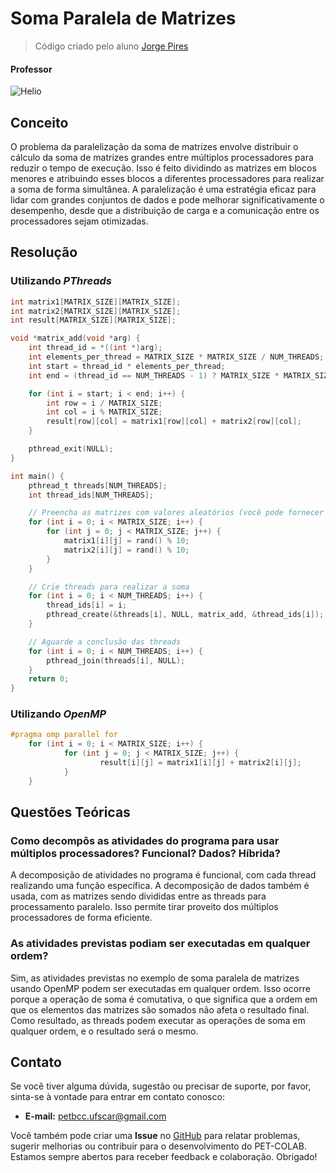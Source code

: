 # Soma Paralela de Matrizes
> Código criado pelo aluno [Jorge Pires](https://www.linkedin.com/in/jorgeprj)

#### Professor
![Helio](https://img.shields.io/badge/Helio_Crestana_Guardia-%2300599C.svg?style=for-the-badge&logo=GoogleScholar&logoColor=white)


## Conceito
O problema da paralelização da soma de matrizes envolve distribuir o cálculo da soma de matrizes grandes entre múltiplos processadores para reduzir o tempo de execução. Isso é feito dividindo as matrizes em blocos menores e atribuindo esses blocos a diferentes processadores para realizar a soma de forma simultânea. A paralelização é uma estratégia eficaz para lidar com grandes conjuntos de dados e pode melhorar significativamente o desempenho, desde que a distribuição de carga e a comunicação entre os processadores sejam otimizadas.


## Resolução

### Utilizando *PThreads*

```c
int matrix1[MATRIX_SIZE][MATRIX_SIZE];
int matrix2[MATRIX_SIZE][MATRIX_SIZE];
int result[MATRIX_SIZE][MATRIX_SIZE];

void *matrix_add(void *arg) {
	int thread_id = *((int *)arg);
	int elements_per_thread = MATRIX_SIZE * MATRIX_SIZE / NUM_THREADS;
	int start = thread_id * elements_per_thread;
	int end = (thread_id == NUM_THREADS - 1) ? MATRIX_SIZE * MATRIX_SIZE : start + elements_per_thread;

	for (int i = start; i < end; i++) {
    	int row = i / MATRIX_SIZE;
    	int col = i % MATRIX_SIZE;
    	result[row][col] = matrix1[row][col] + matrix2[row][col];
	}

	pthread_exit(NULL);
}

int main() {
	pthread_t threads[NUM_THREADS];
	int thread_ids[NUM_THREADS];

	// Preencha as matrizes com valores aleatórios (você pode fornecer seus próprios valores)
	for (int i = 0; i < MATRIX_SIZE; i++) {
    	for (int j = 0; j < MATRIX_SIZE; j++) {
        	matrix1[i][j] = rand() % 10;
        	matrix2[i][j] = rand() % 10;
    	}
	}

	// Crie threads para realizar a soma
	for (int i = 0; i < NUM_THREADS; i++) {
    	thread_ids[i] = i;
    	pthread_create(&threads[i], NULL, matrix_add, &thread_ids[i]);
	}

	// Aguarde a conclusão das threads
	for (int i = 0; i < NUM_THREADS; i++) {
    	pthread_join(threads[i], NULL);
	}
	return 0;
}
```

### Utilizando *OpenMP*

```c
#pragma omp parallel for
	for (int i = 0; i < MATRIX_SIZE; i++) {
    		for (int j = 0; j < MATRIX_SIZE; j++) {
        			result[i][j] = matrix1[i][j] + matrix2[i][j];
    		}
	}

```

## Questões Teóricas

### Como decompôs as atividades do programa para usar múltiplos processadores? Funcional? Dados? Híbrida?
A decomposição de atividades no programa é funcional, com cada thread realizando uma função específica. A decomposição de dados também é usada, com as matrizes sendo divididas entre as threads para processamento paralelo. Isso permite tirar proveito dos múltiplos processadores de forma eficiente.


### As atividades previstas podiam ser executadas em qualquer ordem?
Sim, as atividades previstas no exemplo de soma paralela de matrizes usando OpenMP podem ser executadas em qualquer ordem. Isso ocorre porque a operação de soma é comutativa, o que significa que a ordem em que os elementos das matrizes são somados não afeta o resultado final. Como resultado, as threads podem executar as operações de soma em qualquer ordem, e o resultado será o mesmo.

## Contato

Se você tiver alguma dúvida, sugestão ou precisar de suporte, por favor, sinta-se à vontade para entrar em contato conosco:

- **E-mail:** petbcc.ufscar@gmail.com

Você também pode criar uma **Issue** no [GitHub](https://github.com/petbccufscar/pet-colab/issues) para relatar problemas, sugerir melhorias ou contribuir para o desenvolvimento do PET-COLAB. Estamos sempre abertos para receber feedback e colaboração. Obrigado!